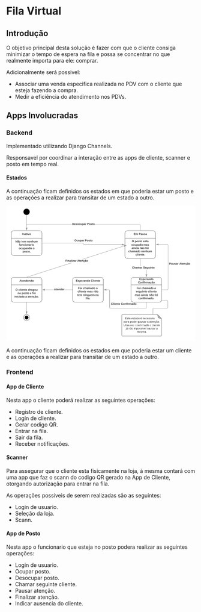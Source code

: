 # Fila Virtual

## Introdução

O objetivo principal desta solução é fazer com que o cliente consiga minimizar o tempo de espera na fila e possa se concentrar no que realmente importa para ele: comprar.

Adicionalmente será possivel:
- Associar uma venda especifica realizada no PDV com o cliente que esteja fazendo a compra.
- Medir a eficiência do atendimento nos PDVs.

## Apps Involucradas

### Backend

Implementado utilizando Django Channels.

Responsavel por coordinar a interação entre as apps de cliente, scanner e posto em tempo real.

#### Estados

A continuação ficam definidos os estados em que poderia estar um posto e as operações
a realizar para transitar de um estado a outro.

![Diagrama de Estados Posto][estados_posto]

[estados_posto]: https://raw.githubusercontent.com/sebasgoldberg/filav/master/docs/estados-postos.png "Diagrama de Estados Postos"

A continuação ficam definidos os estados em que poderia estar um cliente e as operações
a realizar para transitar de um estado a outro.


### Frontend

#### App de Cliente

Nesta app o cliente poderá realizar as seguintes operações:
- Registro de cliente.
- Login de cliente.
- Gerar codigo QR.
- Entrar na fila.
- Sair da fila.
- Receber notificações.

#### Scanner

Para assegurar que o cliente esta fisicamente na loja, á mesma contará com uma
app que faz o scann do codigo QR gerado na App de Cliente, otorgando autorização
para entrar na fila.

As operações possiveis de serem realizadas são as seguintes:
- Login de usuario.
- Seleção da loja.
- Scann.

#### App de Posto
Nesta app o funcionario que esteja no posto podera realizar as seguintes operações:
- Login de usuario.
- Ocupar posto.
- Desocupar posto.
- Chamar seguinte cliente.
- Pausar atenção.
- Finalizar atenção.
- Indicar ausencia do cliente.

